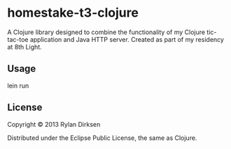 # homestake-t3-clojure

A Clojure library designed to combine the functionality of my Clojure tic-tac-toe application and Java HTTP server.
Created as part of my residency at 8th Light.

## Usage

lein run

## License

Copyright © 2013 Rylan Dirksen

Distributed under the Eclipse Public License, the same as Clojure.
